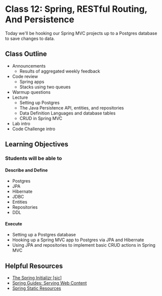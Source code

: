 # Class 12: Spring, RESTful Routing, And Persistence

Today we'll be hooking our Spring MVC projects up to a Postgres database to save changes to data.

## Class Outline

- Announcements
  - Results of aggregated weekly feedback
- Code review
  - Spring apps
  - Stacks using two queues
- Warmup questions
- Lecture
  - Setting up Postgres
  - The Java Persistence API, entities, and repositories
  - Data Definition Languages and database tables
  - CRUD in Spring MVC
- Lab intro
- Code Challenge intro

## Learning Objectives

### Students will be able to

#### Describe and Define

- Postgres
- JPA
- Hibernate
- JDBC
- Entities
- Repositories
- DDL

#### Execute

- Setting up a Postgres database
- Hooking up a Spring MVC app to Postgres via JPA and Hibernate
- Using JPA and repositories to implement basic CRUD actions in Spring MVC

## Helpful Resources

- [The Spring Initializr \[sic\]](https://start.spring.io/)
- [Spring Guides: Serving Web Content](https://spring.io/guides/gs/serving-web-content/)
- [Spring Static Resources](https://spring.io/blog/2013/12/19/serving-static-web-content-with-spring-boot)
